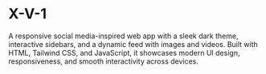 # X-V-1
A responsive social media-inspired web app with a sleek dark theme, interactive sidebars, and a dynamic feed with images and videos. Built with HTML, Tailwind CSS, and JavaScript, it showcases modern UI design, responsiveness, and smooth interactivity across devices.
